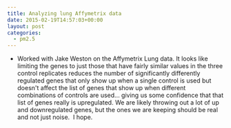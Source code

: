 ```yaml
---
title: Analyzing lung Affymetrix data
date: 2015-02-19T14:57:03+00:00
layout: post
categories:
  - pm2.5
---
```

  * Worked with Jake Weston on the Affymetrix Lung data. It looks like limiting the genes to just those that have fairly similar values in the three control replicates reduces the number of significantly differently regulated genes that only show up when a single control is used but doesn't affect the list of genes that show up when different combinations of controls are used... giving us some confidence that that list of genes really is upregulated. We are likely throwing out a lot of up and downregulated genes, but the ones we are keeping should be real and not just noise.  I hope.
